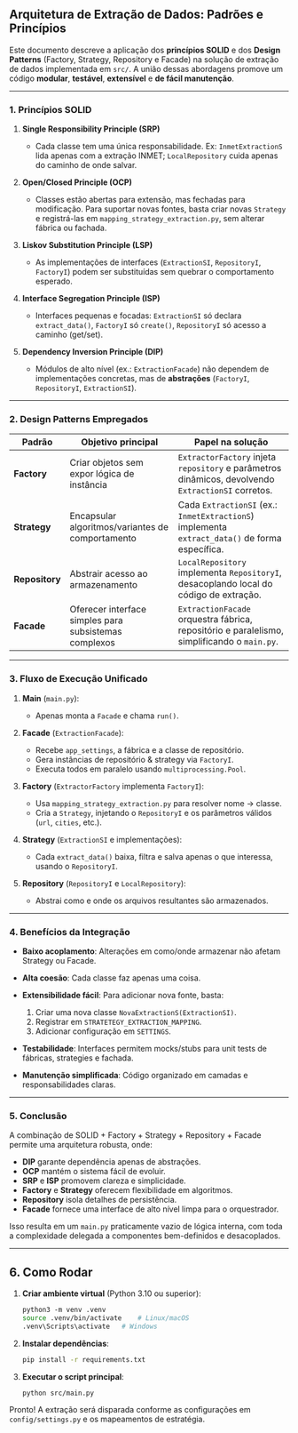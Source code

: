 ## Arquitetura de Extração de Dados: Padrões e Princípios

Este documento descreve a aplicação dos **princípios SOLID** e dos **Design Patterns** (Factory, Strategy, Repository e Facade) na solução de extração de dados implementada em `src/`. A união dessas abordagens promove um código **modular**, **testável**, **extensível** e **de fácil manutenção**.

---

### 1. Princípios SOLID

1. **Single Responsibility Principle (SRP)**

   * Cada classe tem uma única responsabilidade. Ex: `InmetExtractionS` lida apenas com a extração INMET; `LocalRepository` cuida apenas do caminho de onde salvar.

2. **Open/Closed Principle (OCP)**

   * Classes estão abertas para extensão, mas fechadas para modificação. Para suportar novas fontes, basta criar novas `Strategy` e registrá-las em `mapping_strategy_extraction.py`, sem alterar fábrica ou fachada.

3. **Liskov Substitution Principle (LSP)**

   * As implementações de interfaces (`ExtractionSI`, `RepositoryI`, `FactoryI`) podem ser substituídas sem quebrar o comportamento esperado.

4. **Interface Segregation Principle (ISP)**

   * Interfaces pequenas e focadas: `ExtractionSI` só declara `extract_data()`, `FactoryI` só `create()`, `RepositoryI` só acesso a caminho (get/set).

5. **Dependency Inversion Principle (DIP)**

   * Módulos de alto nível (ex.: `ExtractionFacade`) não dependem de implementações concretas, mas de **abstrações** (`FactoryI`, `RepositoryI`, `ExtractionSI`).

---

### 2. Design Patterns Empregados

| Padrão         | Objetivo principal                                    | Papel na solução                                                                                   |
| -------------- | ----------------------------------------------------- | -------------------------------------------------------------------------------------------------- |
| **Factory**    | Criar objetos sem expor lógica de instância           | `ExtractorFactory` injeta `repository` e parâmetros dinâmicos, devolvendo `ExtractionSI` corretos. |
| **Strategy**   | Encapsular algoritmos/variantes de comportamento      | Cada `ExtractionSI` (ex.: `InmetExtractionS`) implementa `extract_data()` de forma específica.     |
| **Repository** | Abstrair acesso ao armazenamento                      | `LocalRepository` implementa `RepositoryI`, desacoplando local do código de extração.              |
| **Facade**     | Oferecer interface simples para subsistemas complexos | `ExtractionFacade` orquestra fábrica, repositório e paralelismo, simplificando o `main.py`.        |

---

### 3. Fluxo de Execução Unificado

1. **Main** (`main.py`):

   * Apenas monta a `Facade` e chama `run()`.

2. **Facade** (`ExtractionFacade`):

   * Recebe `app_settings`, a fábrica e a classe de repositório.
   * Gera instâncias de repositório & strategy via `FactoryI`.
   * Executa todos em paralelo usando `multiprocessing.Pool`.

3. **Factory** (`ExtractorFactory` implementa `FactoryI`):

   * Usa `mapping_strategy_extraction.py` para resolver nome → classe.
   * Cria a `Strategy`, injetando o `RepositoryI` e os parâmetros válidos (`url`, `cities`, etc.).

4. **Strategy** (`ExtractionSI` e implementações):

   * Cada `extract_data()` baixa, filtra e salva apenas o que interessa, usando o `RepositoryI`.

5. **Repository** (`RepositoryI` e `LocalRepository`):

   * Abstrai como e onde os arquivos resultantes são armazenados.

---

### 4. Benefícios da Integração

* **Baixo acoplamento**: Alterações em como/onde armazenar não afetam Strategy ou Facade.
* **Alta coesão**: Cada classe faz apenas uma coisa.
* **Extensibilidade fácil**: Para adicionar nova fonte, basta:

  1. Criar uma nova classe `NovaExtractionS(ExtractionSI)`.
  2. Registrar em `STRATETEGY_EXTRACTION_MAPPING`.
  3. Adicionar configuração em `SETTINGS`.
* **Testabilidade**: Interfaces permitem mocks/stubs para unit tests de fábricas, strategies e fachada.
* **Manutenção simplificada**: Código organizado em camadas e responsabilidades claras.

---

### 5. Conclusão

A combinação de SOLID + Factory + Strategy + Repository + Facade permite uma arquitetura robusta, onde:

* **DIP** garante dependência apenas de abstrações.
* **OCP** mantém o sistema fácil de evoluir.
* **SRP** e **ISP** promovem clareza e simplicidade.
* **Factory** e **Strategy** oferecem flexibilidade em algoritmos.
* **Repository** isola detalhes de persistência.
* **Facade** fornece uma interface de alto nível limpa para o orquestrador.

Isso resulta em um `main.py` praticamente vazio de lógica interna, com toda a complexidade delegada a componentes bem-definidos e desacoplados.

---

## 6. Como Rodar

1. **Criar ambiente virtual** (Python 3.10 ou superior):

   ```bash
   python3 -m venv .venv
   source .venv/bin/activate    # Linux/macOS
   .venv\Scripts\activate   # Windows
   ```

2. **Instalar dependências**:

   ```bash
   pip install -r requirements.txt
   ```

3. **Executar o script principal**:

   ```bash
   python src/main.py
   ```

Pronto! A extração será disparada conforme as configurações em `config/settings.py` e os mapeamentos de estratégia.
